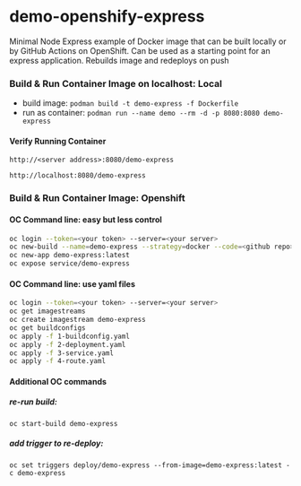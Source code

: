 # demo-openshify-express

Minimal Node Express example of Docker image that can be built locally or by GitHub Actions on OpenShift. Can be used as a starting point for an express application.  Rebuilds image and redeploys on push

### Build & Run Container Image on localhost: Local

* build image: `podman build -t demo-express -f Dockerfile`
* run as container: `podman run --name demo --rm -d -p 8080:8080 demo-express`

#### Verify Running Container
`http://<server address>:8080/demo-express`

`http://localhost:8080/demo-express`


### Build & Run Container Image: Openshift

#### OC Command line: easy but less control
``` bash
oc login --token=<your token> --server=<your server>
oc new-build --name=demo-express --strategy=docker --code=<github repo>
oc new-app demo-express:latest
oc expose service/demo-express
```

#### OC Command line: use yaml files
``` bash
oc login --token=<your token> --server=<your server>
oc get imagestreams
oc create imagestream demo-express
oc get buildconfigs
oc apply -f 1-buildconfig.yaml
oc apply -f 2-deployment.yaml
oc apply -f 3-service.yaml
oc apply -f 4-route.yaml
```

#### Additional OC commands
##### re-run build:
 `oc start-build demo-express`
##### add trigger to re-deploy:
  `oc set triggers deploy/demo-express --from-image=demo-express:latest -c demo-express`
